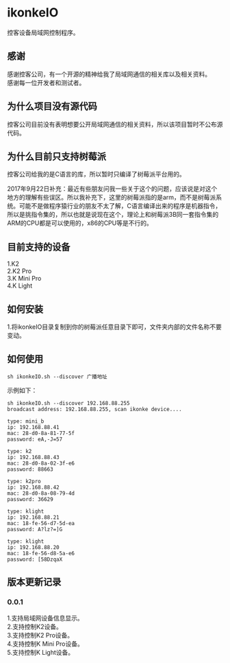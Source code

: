 # ikonkeIO
控客设备局域网控制程序。   
   
## 感谢   
感谢控客公司，有一个开源的精神给我了局域网通信的相关库以及相关资料。   
感谢每一位开发者和测试者。   

## 为什么项目没有源代码   
控客公司目前没有表明想要公开局域网通信的相关资料，所以该项目暂时不公布源代码。   

## 为什么目前只支持树莓派   
控客公司给我的是C语言的库，所以暂时只编译了树莓派平台用的。   
   
2017年9月22日补充：最近有些朋友问我一些关于这个的问题，应该说是对这个地方的理解有些误区。所以我补充下，这里的树莓派指的是arm，而不是树莓派系统。可能不是做程序猿行业的朋友不太了解，C语言编译出来的程序是机器指令，所以是挑指令集的，所以也就是说现在这个，理论上和树莓派3B同一套指令集的ARM的CPU都是可以使用的，x86的CPU等是不行的。   

## 目前支持的设备   
1.K2   
2.K2 Pro   
3.K Mini Pro   
4.K Light   

## 如何安装   
1.将ikonkeIO目录复制到你的树莓派任意目录下即可，文件夹内部的文件名称不要变动。   

## 如何使用   
```
sh ikonkeIO.sh --discover 广播地址
```
示例如下：   
```
sh ikonkeIO.sh --discover 192.168.88.255
broadcast address: 192.168.88.255, scan ikonke device.... 

type: mini_b
ip: 192.168.88.41
mac: 28-d0-8a-81-77-5f
password: eA,-J=57

type: k2
ip: 192.168.88.43
mac: 28-d0-8a-02-3f-e6
password: 88663

type: k2pro
ip: 192.168.88.42
mac: 28-d0-8a-08-79-4d
password: 36629

type: klight
ip: 192.168.88.21
mac: 18-fe-56-d7-5d-ea
password: A?lz?=]G

type: klight
ip: 192.168.88.20
mac: 18-fe-56-d8-5a-e6
password: [58DzqaX

```

## 版本更新记录
### 0.0.1
1.支持局域网设备信息显示。   
2.支持控制K2设备。   
3.支持控制K2 Pro设备。   
4.支持控制K Mini Pro设备。   
5.支持控制K Light设备。   
